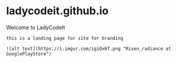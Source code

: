 # ladycodeit.github.io

Welcome to LadyCodeIt

```
this is a landing page for site for branding

![alt text](https://i.imgur.com/igiQx6T.png "Risen_radiance at GooglePlayStore")

